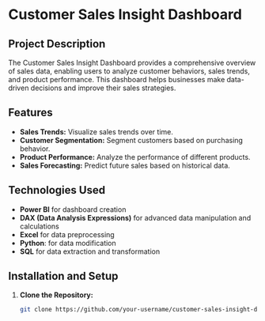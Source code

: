 # Customer Sales Insight Dashboard

## Project Description
The Customer Sales Insight Dashboard provides a comprehensive overview of sales data, enabling users to analyze customer behaviors, sales trends, and product performance. This dashboard helps businesses make data-driven decisions and improve their sales strategies.

## Features
- **Sales Trends:** Visualize sales trends over time.
- **Customer Segmentation:** Segment customers based on purchasing behavior.
- **Product Performance:** Analyze the performance of different products.
- **Sales Forecasting:** Predict future sales based on historical data.

## Technologies Used
- **Power BI** for dashboard creation
- **DAX (Data Analysis Expressions)** for advanced data manipulation and calculations
- **Excel** for data preprocessing
- **Python**: for data modification
- **SQL** for data extraction and transformation

## Installation and Setup
1. **Clone the Repository:**
   ```sh
   git clone https://github.com/your-username/customer-sales-insight-dashboard.git
